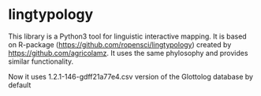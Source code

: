# lingtypology
This library is a Python3 tool for linguistic interactive mapping.
It is based on R-package (https://github.com/ropensci/lingtypology) created by https://github.com/agricolamz.
It uses the same phylosophy and provides similar functionality.

Now it uses 1.2.1-146-gdff21a77e4.csv version of the Glottolog database by default
